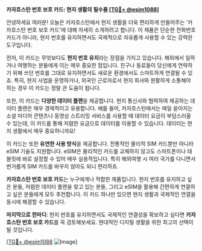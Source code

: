 **카자흐스탄 번호 보호 카드: 현지 생활의 필수품 [[TG💪+ @esim1088](https://t.me/s/esim1088)]**

안녕하세요 여러분! 오늘은 카자흐스탄에서 현지 생활을 더욱 편리하게 만들어주는 '카자흐스탄 번호 보호 카드'에 대해 자세히 소개하려고 합니다. 이 제품은 단순한 전화번호 카드가 아니라, 현지 번호를 유지하면서도 국제적으로 자유롭게 사용할 수 있는 강력한 도구입니다.

먼저, 이 카드는 무엇보다도 **현지 번호 유지**라는 장점을 가지고 있습니다. 해외에서 일하거나 여행하는 분들에게 이는 매우 중요한 점입니다. 친구나 동료들이 당신에게 연락하기 위해 쓰던 번호를 그대로 유지하면서도 새로운 환경에서도 스마트하게 연결될 수 있죠. 특히, 현지 사업을 운영하거나, 외국인 근로자로서 현지 회사와 원활하게 소통해야 하는 경우 이 카드는 정말 큰 도움이 됩니다.

또한, 이 카드는 **다양한 데이터 플랜**을 제공합니다. 현지 통신사와 협력하여 제공하는 데이터 플랜은 매우 경제적이고 유용합니다. 예를 들어, 카자흐스탄에서는 매일 쏟아지는 소셜 미디어 콘텐츠나 동영상 스트리밍 서비스를 사용할 때 데이터 요금이 부담스러울 수 있는데, 이 카드를 통해 저렴한 요금으로 데이터를 이용할 수 있습니다. 데이터는 현지 생활에서 매우 중요하니까요!

이 카드는 또한 **유연한 사용 방식**을 제공합니다. 전통적인 물리적 SIM 카드뿐만 아니라 eSIM 기술도 지원합니다. eSIM은 물리적인 카드를 교체하지 않고도 스마트폰이나 태블릿에 바로 설정할 수 있어 매우 실용적입니다. 특히 해외여행 시 여러 국가를 다니면서 번거롭게 SIM 카드를 바꾸지 않아도 되니 편리하죠.

**카자흐스탄 번호 보호 카드**는 누구에게나 적합한 제품입니다. 현지 번호를 유지하고 싶은 분들, 저렴한 데이터 플랜을 찾고 있는 분들, 그리고 eSIM을 활용해 간편하게 연결하고 싶은 분들에게 모두 추천합니다. 이 카드 하나만 있으면 현지 생활과 국제적인 연결을 동시에 해결할 수 있습니다.

**마지막으로 한마디**: 현지 번호를 유지하면서도 국제적인 연결성을 확보하고 싶다면 **카자흐스탄 번호 보호 카드**를 꼭 검토해보세요. 현대적인 디지털 생활을 위한 최고의 선택이 될 것입니다.

[[TG💪+ @esim1088](https://t.me/s/esim1088) ![Image](https://i.postimg.cc/Y0z9fWf4/image.png)]